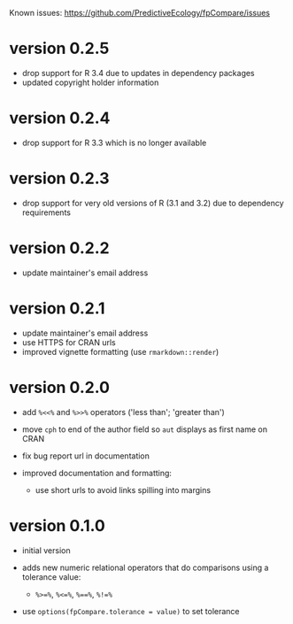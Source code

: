 Known issues: <https://github.com/PredictiveEcology/fpCompare/issues>

# version 0.2.5

* drop support for R 3.4 due to updates in dependency packages
* updated copyright holder information

# version 0.2.4

* drop support for R 3.3 which is no longer available

# version 0.2.3

* drop support for very old versions of R (3.1 and 3.2) due to dependency requirements

# version 0.2.2

* update maintainer's email address

# version 0.2.1

* update maintainer's email address
* use HTTPS for CRAN urls
* improved vignette formatting (use `rmarkdown::render`)

# version 0.2.0

* add `%<<%` and `%>>%` operators ('less than'; 'greater than')
* move `cph` to end of the author field so `aut` displays as first name on CRAN
* fix bug report url in documentation
* improved documentation and formatting:

    - use short urls to avoid links spilling into margins

# version 0.1.0

* initial version
* adds new numeric relational operators that do comparisons using a tolerance value:

    - `%>=%`, `%<=%`, `%==%`, `%!=%`

* use `options(fpCompare.tolerance = value)` to set tolerance
